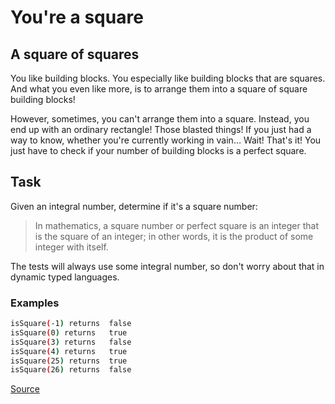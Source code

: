 # You're a square

## A square of squares

You like building blocks. You especially like building blocks
that are squares. And what you even like more, is to arrange
them into a square of square building blocks!

However, sometimes, you can't arrange them into a square. Instead,
you end up with an ordinary rectangle! Those blasted things! If you
just had a way to know, whether you're currently working in vain… Wait!
That's it! You just have to check if your number of building blocks
is a perfect square.

## Task

Given an integral number, determine if it's a square number:
<!-- markdownlint-disable MD013 -->
> In mathematics, a square number or perfect square is an integer that is the square of an integer; in other words, it is the product of some integer with itself.
<!-- markdownlint-enable MD013 -->
The tests will always use some integral number, so don't worry about
that in dynamic typed languages.

### Examples

```bash
isSquare(-1) returns  false
isSquare(0) returns   true
isSquare(3) returns   false
isSquare(4) returns   true
isSquare(25) returns  true  
isSquare(26) returns  false
```

[Source](https://www.codewars.com/kata/54c27a33fb7da0db0100040e)
